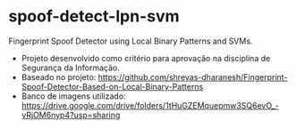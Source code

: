# spoof-detect-lpn-svm
Fingerprint Spoof Detector using Local Binary Patterns and SVMs.

- Projeto desenvolvido como critério para aprovação na disciplina de Segurança da Informação.
- Baseado no projeto: https://github.com/shreyas-dharanesh/Fingerprint-Spoof-Detector-Based-on-Local-Binary-Patterns
- Banco de imagens utilizado: https://drive.google.com/drive/folders/1tHuGZEMquepmw3SQ6evO_-vRjOM6nyp4?usp=sharing
